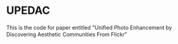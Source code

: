 # UPEDAC
This is the code for paper entitled "Uniﬁed Photo Enhancement by Discovering Aesthetic Communities From Flickr"
